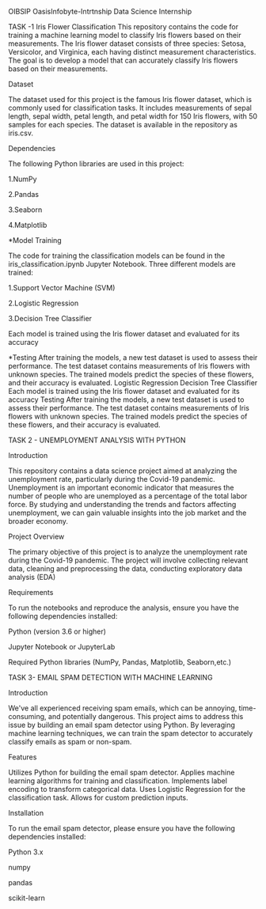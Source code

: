OIBSIP
OasisInfobyte-Intrtnship
Data Science Internship 

TASK -1 Iris Flower Classification
This repository contains the code for training a machine learning model to classify Iris flowers based on their measurements. The Iris flower dataset consists of three species: Setosa, Versicolor, and Virginica, each having distinct measurement characteristics. The goal is to develop a model that can accurately classify Iris flowers based on their measurements.

Dataset

The dataset used for this project is the famous Iris flower dataset, which is commonly used for classification tasks. It includes measurements of sepal length, sepal width, petal length, and petal width for 150 Iris flowers, with 50 samples for each species. The dataset is available in the repository as iris.csv.

Dependencies

The following Python libraries are used in this project:

1.NumPy

2.Pandas

3.Seaborn

4.Matplotlib

*Model Training

The code for training the classification models can be found in the iris_classification.ipynb Jupyter Notebook. Three different models are trained:

1.Support Vector Machine (SVM)

2.Logistic Regression

3.Decision Tree Classifier

Each model is trained using the Iris flower dataset and evaluated for its accuracy


*Testing
After training the models, a new test dataset is used to assess their performance. The test dataset contains measurements of Iris flowers with unknown species. The trained models predict the species of these flowers, and their accuracy is evaluated.
Logistic Regression
Decision Tree Classifier
Each model is trained using the Iris flower dataset and evaluated for its accuracy
Testing
After training the models, a new test dataset is used to assess their performance. The test dataset contains measurements of Iris flowers with unknown species. The trained models predict the species of these flowers, and their accuracy is evaluated.


TASK 2 - UNEMPLOYMENT ANALYSIS WITH PYTHON

Introduction

This repository contains a data science project aimed at analyzing the unemployment rate, particularly during the Covid-19 pandemic. Unemployment is an important economic indicator that measures the number of people who are unemployed as a percentage of the total labor force. By studying and understanding the trends and factors affecting unemployment, we can gain valuable insights into the job market and the broader economy.

Project Overview

The primary objective of this project is to analyze the unemployment rate during the Covid-19 pandemic. The project will involve collecting relevant data, cleaning and preprocessing the data, conducting exploratory data analysis (EDA)

Requirements

To run the notebooks and reproduce the analysis, ensure you have the following dependencies installed:

Python (version 3.6 or higher)

Jupyter Notebook or JupyterLab

Required Python libraries (NumPy, Pandas, Matplotlib, Seaborn,etc.)


TASK 3- EMAIL SPAM DETECTION WITH MACHINE LEARNING

Introduction

We've all experienced receiving spam emails, which can be annoying, time-consuming, and potentially dangerous. This project aims to address this issue by building an email spam detector using Python. By leveraging machine learning techniques, we can train the spam detector to accurately classify emails as spam or non-spam.

Features

Utilizes Python for building the email spam detector. Applies machine learning algorithms for training and classification. Implements label encoding to transform categorical data. Uses Logistic Regression for the classification task. Allows for custom prediction inputs.

Installation

To run the email spam detector, please ensure you have the following dependencies installed:

Python 3.x

numpy

pandas

scikit-learn
